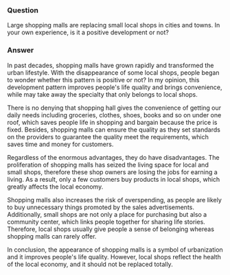 ###  Question
Large shopping malls are replacing small local shops in cities and towns. In your own experience,
is it a positive development or not?

### Answer
In past decades, shopping malls have grown rapidly and transformed the urban lifestyle. With the disappearance of some local shops, people began to wonder whether this pattern is positive or not? In my opinion, this development pattern improves people's life quality and brings convenience, while may take away the specialty that only belongs to local shops.

There is no denying that shopping hall gives the convenience of getting our daily needs including groceries, clothes, shoes, books and so on under one roof, which saves people life in shopping and bargain because the price is fixed. Besides, shopping malls can ensure the quality as they set standards on the providers to guarantee the quality meet the requirements, which saves time and money for customers.

Regardless of the enormous advantages, they do have disadvantages. The proliferation of shopping malls has seized the living space for local and small shops, therefore these shop owners are losing the jobs for earning a living. As a result, only a few customers buy products in local shops, which greatly affects the local economy. 

Shopping malls also increases the risk of overspending, as people are likely to buy unnecessary things promoted by the sales advertisements.  Additionally, small shops are not only a place for purchasing but also a community center,  which links people together for sharing life stories. Therefore, local shops usually give people a sense of belonging whereas shopping malls can rarely offer.

In conclusion, the appearance of shopping malls is a symbol of urbanization and it improves people's life quality. However, local shops reflect the health of the local economy, and it should not be replaced totally.
